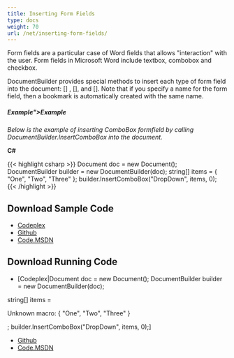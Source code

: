 ```yaml
---
title: Inserting Form Fields
type: docs
weight: 70
url: /net/inserting-form-fields/
---
```


Form fields are a particular case of Word fields that allows "interaction" with the user. Form fields in Microsoft Word include textbox, combobox and checkbox.

DocumentBuilder provides special methods to insert each type of form field into the document: [] , [], and []. Note that if you specify a name for the form field, then a bookmark is automatically created with the same name.

##### **Example">Example**

*Below is the example of inserting ComboBox formfield by calling DocumentBuilder.InsertComboBox into the document.*

**C#**

{{< highlight csharp >}}
Document doc = new Document();
DocumentBuilder builder = new DocumentBuilder(doc);
string[] items = { "One", "Two", "Three" };
builder.InsertComboBox("DropDown", items, 0);
{{< /highlight >}}

## **Download Sample Code**

- [Codeplex](https://asposeopenxml.codeplex.com/releases/view/617779)
- [Github](https://github.com/aspose-words/Aspose.Words-for-.NET/releases/tag/MissingFeaturesofOpenXMLWordsv1.1)
- [Code.MSDN](https://code.msdn.microsoft.com/Missing-Features-in-6a2c882b)

## **Download Running Code**

- [Codeplex|Document doc = new Document();
  DocumentBuilder builder = new DocumentBuilder(doc);

string[] items = 

Unknown macro: { "One", "Two", "Three" }

;
builder.InsertComboBox("DropDown", items, 0);]

- [Github](https://github.com/aspose-words/Aspose.Words-for-.NET/tree/master/Plugins/Aspose.Words%20Vs%20OpenXML%20Words/OpenXMLMissingFeatures/Inserting%20Form%20Fields)
- [Code.MSDN](https://code.msdn.microsoft.com/Missing-Features-in-6a2c882b/view/SourceCode#content)
